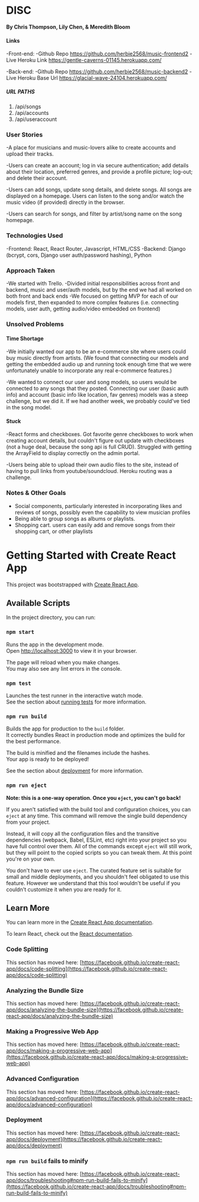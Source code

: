 # DISC

**By Chris Thompson, Lily Chen, & Meredith Bloom**

#### Links

-Front-end:
-Github Repo <https://github.com/herbie2568/music-frontend2>
-Live Heroku Link <https://gentle-caverns-01145.herokuapp.com/>

-Back-end:
-Github Repo <https://github.com/herbie2568/music-backend2>
-Live Heroku Base Url <https://glacial-wave-24104.herokuapp.com/>


##### URL PATHS

1. /api/songs
2. /api/accounts
3. /api/useraccount

### User Stories

-A place for musicians and music-lovers alike to create accounts and upload their tracks.

-Users can create an account; log in via secure authentication; add details about their location, preferred genres, and provide a profile picture; log-out; and delete their account.

-Users can add songs, update song details, and delete songs. All songs are displayed on a homepage. Users can listen to the song and/or watch the music video (if provided) directly in the browser.

-Users can search for songs, and filter by artist/song name on the song homepage.

### Technologies Used

-Frontend: React, React Router, Javascript, HTML/CSS
-Backend: Django (bcrypt, cors, Django user auth/password hashing), Python

### Approach Taken

-We started with Trello.
-Divided initial responsibilities across front and backend, music and user/auth models, but by the end we had all worked on both front and back ends
-We focused on getting MVP for each of our models first, then expanded to more complex features (i.e. connecting models, user auth, getting audio/video embedded on frontend)

### Unsolved Problems

#### Time Shortage

-We initially wanted our app to be an e-commerce site where users could buy music directly from artists. (We found that connecting our models and getting the embedded audio up and running took enough time that we were unfortunately unable to incorporate any real e-commerce features.)

-We wanted to connect our user and song models, so users would be connected to any songs that they posted. Connecting our user (basic auth info) and account (basic info like location, fav genres) models was a steep challenge, but we did it. If we had another week, we probably could've tied in the song model.

#### Stuck

-React forms and checkboxes. Got favorite genre checkboxes to work when creating account details, but couldn't figure out update with checkboxes (not a huge deal, because the song api is full CRUD). Struggled with getting the ArrayField to display correctly on the admin portal.

-Users being able to upload their own audio files to the site, instead of having to pull links from youtube/soundcloud. Heroku routing was a challenge.

### Notes & Other Goals

- Social components, particularly interested in incorporating likes and reviews of songs, possibly even the capability to view musician profiles
- Being able to group songs as albums or playlists.
- Shopping cart. users can easily add and remove songs from their shopping cart, or other playlists



# Getting Started with Create React App

This project was bootstrapped with [Create React App](https://github.com/facebook/create-react-app).

## Available Scripts

In the project directory, you can run:

### `npm start`

Runs the app in the development mode.\
Open [http://localhost:3000](http://localhost:3000) to view it in your browser.

The page will reload when you make changes.\
You may also see any lint errors in the console.

### `npm test`

Launches the test runner in the interactive watch mode.\
See the section about [running tests](https://facebook.github.io/create-react-app/docs/running-tests) for more information.

### `npm run build`

Builds the app for production to the `build` folder.\
It correctly bundles React in production mode and optimizes the build for the best performance.

The build is minified and the filenames include the hashes.\
Your app is ready to be deployed!

See the section about [deployment](https://facebook.github.io/create-react-app/docs/deployment) for more information.

### `npm run eject`

**Note: this is a one-way operation. Once you `eject`, you can't go back!**

If you aren't satisfied with the build tool and configuration choices, you can `eject` at any time. This command will remove the single build dependency from your project.

Instead, it will copy all the configuration files and the transitive dependencies (webpack, Babel, ESLint, etc) right into your project so you have full control over them. All of the commands except `eject` will still work, but they will point to the copied scripts so you can tweak them. At this point you're on your own.

You don't have to ever use `eject`. The curated feature set is suitable for small and middle deployments, and you shouldn't feel obligated to use this feature. However we understand that this tool wouldn't be useful if you couldn't customize it when you are ready for it.

## Learn More

You can learn more in the [Create React App documentation](https://facebook.github.io/create-react-app/docs/getting-started).

To learn React, check out the [React documentation](https://reactjs.org/).

### Code Splitting

This section has moved here: [https://facebook.github.io/create-react-app/docs/code-splitting](https://facebook.github.io/create-react-app/docs/code-splitting)

### Analyzing the Bundle Size

This section has moved here: [https://facebook.github.io/create-react-app/docs/analyzing-the-bundle-size](https://facebook.github.io/create-react-app/docs/analyzing-the-bundle-size)

### Making a Progressive Web App

This section has moved here: [https://facebook.github.io/create-react-app/docs/making-a-progressive-web-app](https://facebook.github.io/create-react-app/docs/making-a-progressive-web-app)

### Advanced Configuration

This section has moved here: [https://facebook.github.io/create-react-app/docs/advanced-configuration](https://facebook.github.io/create-react-app/docs/advanced-configuration)

### Deployment

This section has moved here: [https://facebook.github.io/create-react-app/docs/deployment](https://facebook.github.io/create-react-app/docs/deployment)

### `npm run build` fails to minify

This section has moved here: [https://facebook.github.io/create-react-app/docs/troubleshooting#npm-run-build-fails-to-minify](https://facebook.github.io/create-react-app/docs/troubleshooting#npm-run-build-fails-to-minify)
